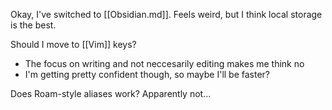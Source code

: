 Okay, I've switched to [[Obsidian.md]]. Feels weird, but I think local storage is the best.

Should I move to [[Vim]] keys?
- The focus on writing and not neccesarily editing makes me think no
- I'm getting pretty confident though, so maybe I'll be faster?

Does Roam-style aliases work? Apparently not...